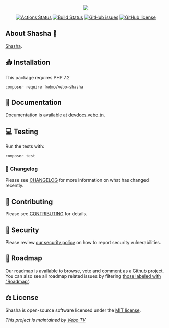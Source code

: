 <p align="center">
<img src="https://raw.githubusercontent.com/livewire/livewire/master/github_banner.svg">
</p>
<p align="center">
<a href="https://github.com/fwdmo/vebo-shasha/actions"><img src="https://github.com/fwdmo/vebo-shasha/workflows/Test/badge.svg" alt="Actions Status"></a>
<a href="https://travis-ci.com/fwdmo/vebo-shasha"><img src="https://travis-ci.com/fwdmo/vebo-shasha.svg?token=JZk2BNvm4pLszvyxpzk2&branch=master" alt="Build Status"></a>
<a href="https://github.com/fwdmo/vebo-shasha/issues"><img src="https://img.shields.io/github/issues/fwdmo/vebo-shasha" alt="GitHub issues"></a>
<a href="https://github.com/fwdmo/vebo-shasha/blob/master/LICENSE.md"><img src="https://img.shields.io/github/license/fwdmo/vebo-shasha" alt="GitHub license"></a>
</p>

## About Shasha 👋

[Shasha](https://devdocs.vebo.tn/code/shasha/).

## 📥 Installation

This package requires PHP 7.2

~~~
composer require fwdmo/vebo-shasha
~~~

## 📄 Documentation

Documentation is available at [devdocs.vebo.tn](https://devdocs.vebo.tn/code/shasha/).

## 💻 Testing

Run the tests with:

``` bash
composer test
```

### 📝 Changelog

Please see [CHANGELOG](CHANGELOG.md) for more information on what has changed recently.

## 🤝 Contributing

Please see [CONTRIBUTING](CONTRIBUTING.md) for details.

## 🔐 Security

Please review [our security policy](https://github.com/fwdmo/vebo-shasha/security/policy) on how to report security vulnerabilities.

## 📍 Roadmap

Our roadmap is available to browse, vote and comment as a [Github project](https://github.com/orgs/VeboTV/projects/1). 
You can also see all roadmap related issues by filtering [those labeled with "Roadmap"](https://github.com/VeboTV/Shasha/labels/Roadmap).

## ⚖️ License

Shasha is open-source software licensed under the [MIT license](LICENSE.md).

_This project is maintained by [Vebo TV](https://vebo.tn/)_